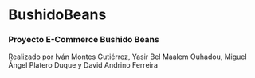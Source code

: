 # BushidoBeans
<h3>Proyecto E-Commerce Bushido Beans</h3>
<p>Realizado por Iván Montes Gutiérrez, Yasir Bel Maalem Ouhadou, Miguel Ángel Platero Duque y David Andrino Ferreira</p>
